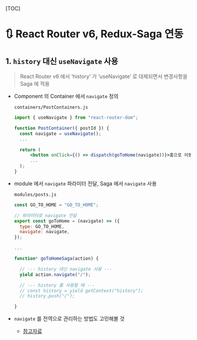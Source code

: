 [TOC]

# 🔃 React Router v6, Redux-Saga 연동

## 1. `history` 대신 `useNavigate` 사용

> React Router v6 에서 ‘history’ 가 ‘useNavigate’ 로 대체되면서 변경사항을 Saga 에 적용

- Component 의 Container 에서 `navigate` 정의

  `containers/PostContainers.js`

  ```jsx
  import { useNavigate } from "react-router-dom";
  
  function PostContainer({ postId }) {
  	const navigate = useNavigate();
  	...
  
  	return (
  		<button onClick={() => dispatch(goToHome(navigate))}>홈으로 이동</button>
  		...
  	);
  }
  ```

- module 에서 `navigate` 파라미터 전달, Saga 에서 `navigate` 사용

  `modules/posts.js`

  ```jsx
  const GO_TO_HOME = "GO_TO_HOME";
  
  // 파라미터로 navigate 전달
  export const goToHome = (navigate) => ({
    type: GO_TO_HOME,
    navigate: navigate,
  });
  
  ...
  
  function* goToHomeSaga(action) {
  
  	// --- history 대신 navigate 사용 ---
    yield action.navigate("/");
  
  	// --- history 를 사용할 때 ---
    // const history = yield getContext("history");
    // history.push("/");
  
  }
  ```

- `navigate` 를 전역으로 관리하는 방법도 고민해볼 것

  - [참고자료](https://github.com/remix-run/react-router/issues/7135)